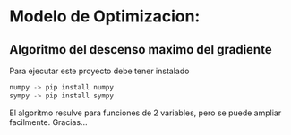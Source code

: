# Modelo de Optimizacion:

## Algoritmo del descenso maximo del gradiente

Para ejecutar este proyecto debe tener instalado 

```python 3.9 (recomendado)
numpy -> pip install numpy
sympy -> pip install sympy
  ``` 

El algoritmo resulve para funciones de 2 variables, pero se puede ampliar facilmente. Gracias...